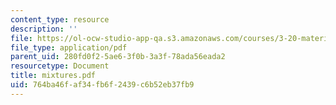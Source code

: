 ```yaml
---
content_type: resource
description: ''
file: https://ol-ocw-studio-app-qa.s3.amazonaws.com/courses/3-20-materials-at-equilibrium-sma-5111-fall-2003/764ba46faf34fb6f2439c6b52eb37fb9_mixtures.pdf
file_type: application/pdf
parent_uid: 280fd0f2-5ae6-3f0b-3a3f-78ada56eada2
resourcetype: Document
title: mixtures.pdf
uid: 764ba46f-af34-fb6f-2439-c6b52eb37fb9
---
```

